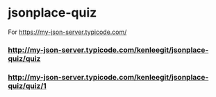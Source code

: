 # jsonplace-quiz

For https://my-json-server.typicode.com/

### http://my-json-server.typicode.com/kenleegit/jsonplace-quiz/quiz
### http://my-json-server.typicode.com/kenleegit/jsonplace-quiz/quiz/1
